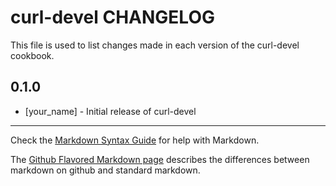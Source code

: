 curl-devel CHANGELOG
====================

This file is used to list changes made in each version of the curl-devel cookbook.

0.1.0
-----
- [your_name] - Initial release of curl-devel

- - -
Check the [Markdown Syntax Guide](http://daringfireball.net/projects/markdown/syntax) for help with Markdown.

The [Github Flavored Markdown page](http://github.github.com/github-flavored-markdown/) describes the differences between markdown on github and standard markdown.
